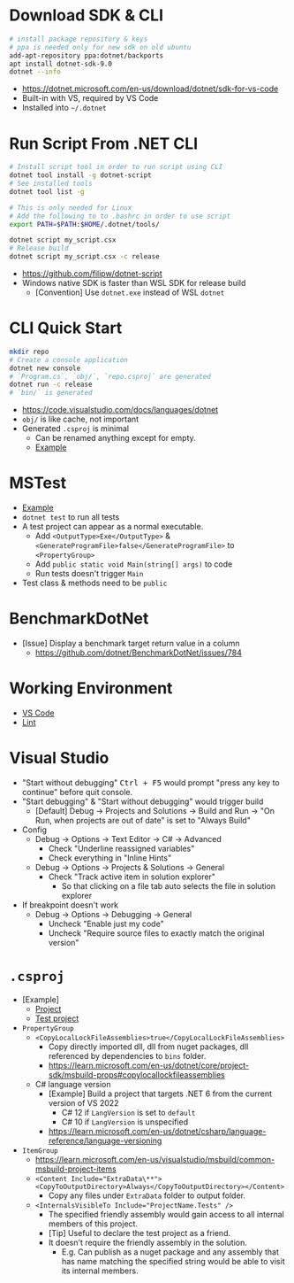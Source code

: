 # Download SDK & CLI

```bash
# install package repository & keys
# ppa is needed only for new sdk on old ubuntu
add-apt-repository ppa:dotnet/backports
apt install dotnet-sdk-9.0
dotnet --info
```

- <https://dotnet.microsoft.com/en-us/download/dotnet/sdk-for-vs-code>
- Built-in with VS, required by VS Code
- Installed into `~/.dotnet`


# Run Script From .NET CLI

```bash
# Install script tool in order to run script using CLI
dotnet tool install -g dotnet-script
# See installed tools
dotnet tool list -g

# This is only needed for Linux
# Add the following to to .bashrc in order to use script
export PATH=$PATH:$HOME/.dotnet/tools/

dotnet script my_script.csx
# Release build
dotnet script my_script.csx -c release
```

- <https://github.com/filipw/dotnet-script>
- Windows native SDK is faster than WSL SDK for release build
    - [Convention] Use `dotnet.exe` instead of WSL `dotnet`

# CLI Quick Start

```bash
mkdir repo
# Create a console application
dotnet new console
# `Program.cs`, `obj/`, `repo.csproj` are generated
dotnet run -c release
# `bin/` is generated
```


- <https://code.visualstudio.com/docs/languages/dotnet>
- `obj/` is like cache, not important
- Generated `.csproj` is minimal
    - Can be renamed anything except for empty.
    - [Example](<csproj>)

# MSTest

- [Example](<test_csproj>)
- `dotnet test` to run all tests
- A test project can appear as a normal executable.
    - Add `<OutputType>Exe</OutputType>` & `<GenerateProgramFile>false</GenerateProgramFile>` to `<PropertyGroup>`
    - Add `public static void Main(string[] args)` to code
    - Run tests doesn't trigger `Main`
- Test class & methods need to be `public`

# BenchmarkDotNet

- [Issue] Display a benchmark target return value in a column
    - <https://github.com/dotnet/BenchmarkDotNet/issues/784>


# Working Environment

- [VS Code](</VS Code/C%23.md>)
- [Lint](</Lint/C%23.md>)


# Visual Studio

- "Start without debugging" <kbd>Ctrl + F5</kbd> would prompt "press any key to continue" before quit console.
- "Start debugging" & "Start without debugging" would trigger build
    - [Default] Debug -> Projects and Solutions -> Build and Run -> "On Run, when projects are out of date" is set to "Always Build"
- Config
    - Debug -> Options -> Text Editor -> C# -> Advanced
        - Check "Underline reassigned variables"
        - Check everything in "Inline Hints"
    - Debug -> Options -> Projects & Solutions -> General
        - Check "Track active item in solution explorer"
            - So that clicking on a file tab auto selects the file in solution explorer
- If breakpoint doesn't work
    - Debug -> Options -> Debugging -> General
        - Uncheck "Enable just my code"
        - Uncheck "Require source files to exactly match the original version"

# `.csproj`

- [Example]
    - [Project](<csproj>)
    - [Test project](<test_csproj>)
- `PropertyGroup`
    - `<CopyLocalLockFileAssemblies>true</CopyLocalLockFileAssemblies>`
        - Copy directly imported dll, dll from nuget packages, dll referenced by dependencies to `bins` folder.
        - <https://learn.microsoft.com/en-us/dotnet/core/project-sdk/msbuild-props#copylocallockfileassemblies>
    - C# language version
        - [Example] Build a project that targets .NET 6 from the current version of VS 2022
            - C# 12 if `LangVersion` is set to `default`
            - C# 10 if `LangVersion` is unspecified
        - <https://learn.microsoft.com/en-us/dotnet/csharp/language-reference/language-versioning>
- `ItemGroup`
    - <https://learn.microsoft.com/en-us/visualstudio/msbuild/common-msbuild-project-items>
    - `<Content Include="ExtraData\**"><CopyToOutputDirectory>Always</CopyToOutputDirectory></Content>`
        - Copy any files under `ExtraData` folder to output folder.
    - `<InternalsVisibleTo Include="ProjectName.Tests" />`
        - The specified friendly assembly would gain access to all internal members of this project.
        - [Tip] Useful to declare the test project as a friend.
        - It doesn't require the friendly assembly in the solution.
            - E.g. Can publish as a nuget package and any assembly that has name matching the specified string would be able to visit its internal members.
